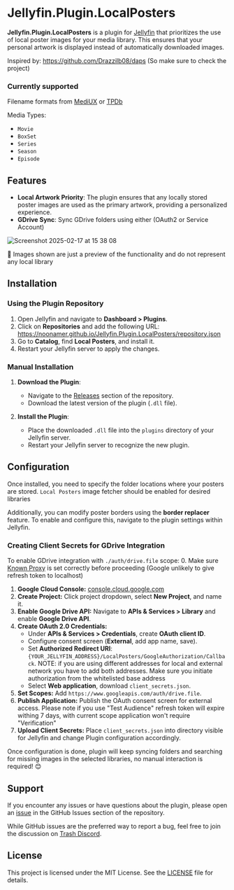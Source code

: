 # Jellyfin.Plugin.LocalPosters

**Jellyfin.Plugin.LocalPosters** is a plugin for [Jellyfin](https://jellyfin.org/) that prioritizes the use of local poster images for your media library. This ensures that your personal artwork is displayed instead of automatically downloaded images.

Inspired by: https://github.com/Drazzilb08/daps (So make sure to check the project)

### Currently supported
Filename formats from [MediUX](https://mediux.pro/) or [TPDb](https://theposterdb.com/)

Media Types:
- `Movie`
- `BoxSet`
- `Series`
- `Season`
- `Episode`

## Features

- **Local Artwork Priority**: The plugin ensures that any locally stored poster images are used as the primary artwork, providing a personalized experience.
- **GDrive Sync**: Sync GDrive folders using either (OAuth2 or Service Account)

![Screenshot 2025-02-17 at 15 38 08](https://github.com/user-attachments/assets/6a716f88-268d-4781-a2fb-cc1aefc723f3)


📌 Images shown are just a preview of the functionality and do not represent any local library

## Installation

### Using the Plugin Repository

1. Open Jellyfin and navigate to **Dashboard > Plugins**.
2. Click on **Repositories** and add the following URL: https://noonamer.github.io/Jellyfin.Plugin.LocalPosters/repository.json
3. Go to **Catalog**, find **Local Posters**, and install it.
4. Restart your Jellyfin server to apply the changes.

### Manual Installation

1. **Download the Plugin**:
    - Navigate to the [Releases](https://github.com/NooNameR/Jellyfin.Plugin.LocalPosters/releases) section of the repository.
    - Download the latest version of the plugin (`.dll` file).

2. **Install the Plugin**:
    - Place the downloaded `.dll` file into the `plugins` directory of your Jellyfin server.
    - Restart your Jellyfin server to recognize the new plugin.

## Configuration

Once installed, you need to specify the folder locations where your posters are stored. `Local Posters` image fetcher should be enabled for desired libraries

Additionally, you can modify poster borders using the **border replacer** feature. To enable and configure this, navigate to the plugin settings within Jellyfin.

### Creating Client Secrets for GDrive Integration
To enable GDrive integration with `./auth/drive.file` scope:
0. Make sure [Known Proxy](https://jellyfin.org/docs/general/post-install/networking/#known-proxies) is set correctly before proceeding (Google unlikely to give refresh token to localhost)
1. **Google Cloud Console:** [console.cloud.google.com](https://console.cloud.google.com/)
2. **Create Project:** Click project dropdown, select **New Project**, and name it.
3. **Enable Google Drive API:** Navigate to **APIs & Services > Library** and enable **Google Drive API**.
4. **Create OAuth 2.0 Credentials:**
    - Under **APIs & Services > Credentials**, create **OAuth client ID**.
    - Configure consent screen (**External**, add app name, save).
    - Set **Authorized Redirect URI**: `{YOUR_JELLYFIN_ADDRESS}/LocalPosters/GoogleAuthorization/Callback`. NOTE: if you are using different addresses for local and external network you have to add both addresses. Make sure you initiate authorization from the whitelisted base address
    - Select **Web application**, download `client_secrets.json`.
5. **Set Scopes:** Add `https://www.googleapis.com/auth/drive.file`.
6. **Publish Application:** Publish the OAuth consent screen for external access. Please note if you use "Test Audience" refresh token will expire withing 7 days, with current scope application won't require "Verification"
7. **Upload Client Secrets:** Place `client_secrets.json` into directory visible for Jellyfin and change Plugin configuration accordingly.

Once configuration is done, plugin will keep syncing folders and searching for missing images in the selected libraries, no manual interaction is required! 😊

## Support

If you encounter any issues or have questions about the plugin, please open an [issue](https://github.com/NooNameR/Jellyfin.Plugin.LocalPosters/issues) in the GitHub Issues section of the repository.

While GitHub issues are the preferred way to report a bug, feel free to join the discussion on [Trash Discord](https://discord.com/channels/492590071455940612/1342175843069329448).

## License

This project is licensed under the MIT License. See the [LICENSE](https://github.com/NooNameR/Jellyfin.Plugin.LocalPosters/blob/master/LICENSE) file for details.
